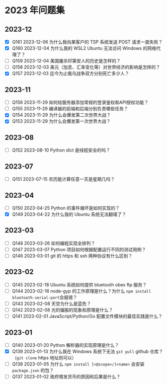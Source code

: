 # 2023 年问题集

## 2023-12

- [x] Q161 2023-12-06 为什么我向某客户的 TSP 系统发送 POST 请求一直失败？
- [x] Q160 2023-12-04 为什么我的 WSL2 Ubuntu 无法访问 Windows 的网络代理了？
- [ ] Q159 2023-12-04 美国屠杀印第安人的历史是怎样的？
- [ ] Q158 2023-12-03 美元（加息、汇率变化等）对世界经济的影响是怎样的？
- [x] Q157 2023-12-03 迄今为止俄乌战争双方分别死亡多少人？

## 2023-11

- [ ] Q156 2023-11-29 如何给服务器添加常规的登录鉴权和API授权功能？
- [ ] Q155 2023-11-29 编译器的前端和后端分别负责哪些任务？
- [x] Q154 2023-11-29 为什么会爆发第二次世界大战？
- [x] Q153 2023-11-29 为什么会爆发第一次世界大战？

## 2023-08

- [ ] Q152 2023-08-10 Python dict 是线程安全的吗？

## 2023-07

- [ ] Q151 2023-07-15 农历能计算任意一天是星期几吗？

## 2023-04

- [ ] Q150 2023-04-25 Python 的事件循环是如何实现的？
- [x] Q149 2023-04-22 为什么我的 Ubuntu 系统无法翻墙了？

## 2023-03

- [ ] Q148 2023-03-26 如何编程实现全排列？
- [ ] Q147 2023-03-07 Python 项目如何根据配置运行不同的测试用例？
- [ ] Q146 2023-03-01 git 的 https 和 ssh 两种协议有什么区别？

## 2023-02

- [ ] Q145 2023-02-18 Ubuntu 系统如何提供 bluetooth obex ftp 服务？
- [ ] Q144 2023-02-16 node-gyp 的工作原理是什么？为什么 `npm install bluetooth-serial-port`会报错？
- [ ] Q143 2023-02-08 天空为什么是蓝色？
- [ ] Q142 2023-02-08 光的偏振的现象和原理是什么？
- [ ] Q141 2023-02-01 JavaScript/Python/Go 配置文件模块的最佳实践是什么？

## 2023-01

- [ ] Q140 2023-01-20 Python 解析器的实现原理是什么？
- [x] Q139 2023-01-13 为什么我在 Windows 系统下无法 `git pull` github 仓库？（`git clone` https 地址则可以）
- [ ] Q138 2023-01-05 为什么 `npm install [<@scope>/]<name>` 会安装 `package.json` 的包？
- [ ] Q137 2023-01-02 政府增发货币的原因和后果是什么？
